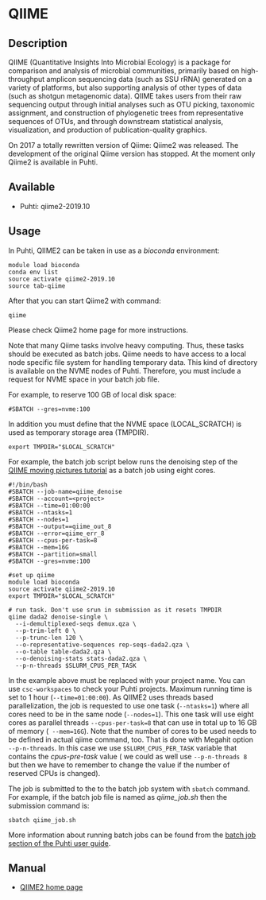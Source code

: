 # QIIME

## Description

QIIME (Quantitative Insights Into Microbial Ecology) is a package for comparison and analysis of microbial communities, 
primarily based on high-throughput amplicon sequencing data (such as SSU rRNA) generated on a variety of platforms, 
but also supporting analysis of other types of data (such as shotgun metagenomic data). QIIME takes users from their 
raw sequencing output through initial analyses such as OTU picking, taxonomic assignment, and construction of 
phylogenetic trees from representative sequences of OTUs, and through downstream statistical analysis, visualization, 
and production of publication-quality graphics.

On 2017 a totally rewritten version of Qiime: Qiime2 was released. The development of the original Qiime version has stopped. 
At the moment only Qiime2 is available in Puhti.


## Available

-   Puhti: qiime2-2019.10  


## Usage

In Puhti, QIIME2 can be taken in use as a _bioconda_ environment:

```text
module load bioconda
conda env list
source activate qiime2-2019.10
source tab-qiime 
```

After that you can start Qiime2 with command:
```text
qiime
```

Please check Qiime2 home page for more instructions.

Note that many Qiime tasks involve heavy computing. Thus, these tasks should be executed as
batch jobs. Qiime needs to have access to a local node specific file system for handling temporary data.
This kind of directory is available on the NVME nodes of Puhti. Therefore, you must include a request for NVME space
in your batch job file.

For example, to reserve 100 GB of local disk space:
```
#SBATCH --gres=nvme:100
```
In addition you must define that the NVME space (LOCAL_SCRATCH) is used as temporary storage area (TMPDIR).
```text
export TMPDIR="$LOCAL_SCRATCH"
```
For example, the batch job script below runs the denoising step of the
[QIIME moving pictures tutorial](https://docs.qiime2.org/2019.7/tutorials/moving-pictures/#option-1-dada2 )
as a batch job using eight cores.

```text
#!/bin/bash
#SBATCH --job-name=qiime_denoise
#SBATCH --account=<project> 
#SBATCH --time=01:00:00
#SBATCH --ntasks=1
#SBATCH --nodes=1
#SBATCH --output==qiime_out_8
#SBATCH --error=qiime_err_8
#SBATCH --cpus-per-task=8
#SBATCH --mem=16G
#SBATCH --partition=small
#SBATCH --gres=nvme:100

#set up qiime
module load bioconda
source activate qiime2-2019.10
export TMPDIR="$LOCAL_SCRATCH"

# run task. Don't use srun in submission as it resets TMPDIR
qiime dada2 denoise-single \
  --i-demultiplexed-seqs demux.qza \
  --p-trim-left 0 \
  --p-trunc-len 120 \
  --o-representative-sequences rep-seqs-dada2.qza \
  --o-table table-dada2.qza \
  --o-denoising-stats stats-dada2.qza \
  --p-n-threads $SLURM_CPUS_PER_TASK
``` 

In the example above _<project>_ must be replaced with your project name. You can use `csc-workspaces` to check your Puhti projects.
Maximum running time is set to 1 hour (`--time=01:00:00`). As QIIME2 uses threads based parallelization,
the job is requested to use one task (`--ntasks=1`)  where all cores need to be in the same node (`--nodes=1`).
This one task will use eight cores as parallel threads `--cpus-per-task=8` that 
can use in total up to 16 GB of memory (` --mem=16G`). Note that the number of cores to be used needs to be defined in 
actual qiime command, too. That is done with Megahit option `--p-n-threads`. In this case we use `$SLURM_CPUS_PER_TASK` 
variable that contains the _cpus-pre-task_ value ( we could as well use `--p-n-threads 8` but then we have to remember 
to change the value if the number of reserved CPUs is changed).

The job is submitted to the to the batch job system with `sbatch` command. For example, if the batch job
file is named as _qiime_job.sh_ then the submission command is: 
```text
sbatch qiime_job.sh 
```
More information about running batch jobs can be found from the [batch job section of the Puhti user guide](../computing/running/getting-started.md).


## Manual

*   [QIIME2 home page](https://qiime2.org/)
